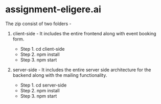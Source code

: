 # assignment-eligere.ai

The zip consist of two folders - 
1. client-side - It includes the entire frontend along with event booking form.
    - Step 1. cd client-side
    - Step 2. npm install
    - Step 3. npm start


2. server-side - It includes the entire server side architecture for the backend along with the mailing functionality.
    - Step 1. cd server-side
    - Step 2. npm install
    - Step 3. npm start
